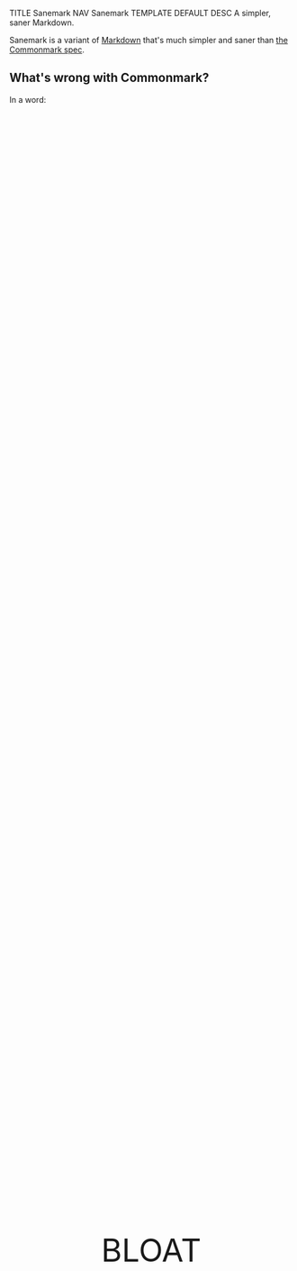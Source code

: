 TITLE Sanemark
NAV Sanemark
TEMPLATE DEFAULT
DESC A simpler, saner Markdown.

Sanemark is a variant of [Markdown](https://daringfireball.net/projects/markdown) that's much simpler and saner than [the Commonmark spec](https://spec.commonmark.org).

## What's wrong with Commonmark?

In a word:

<div style="text-align:center; font-size:4em; margin-top:50vh;margin-bottom:50vh">BLOAT</div> 

The spec would fill an entire book. Who has time to read such a gargantuan list of obscure technicalities? Even if you did, would you remember any of it? Would you implement all of it without bugs? How many thousands of lines would it take? Do you want to maintain that many thousands of lines?

And I'm not complaining about a problem I don't know how to solve. There are several pointless [contravariant features](/software/specs_are_contravariant) in Markdown and several more that are Commonmark-specific (hereafter I won't really distinguish between Commonmark and original Markdown):

1. The handling of HTML entities and URL escapes is overcomplicated as hell. It's a markdown processor, it don't need to know about any of this. Just escape HTML and call it a day.

2. The rules for HTML blocks are overcomplicated as hell. The spec defines 7 different kinds of them, including support for obscure bullshit that should never have been invented like `<?php` and `CDATA`, and *a fucking hardcoded list of all block-level HTML tags*. Nevermind future-proofing, I guess [custom elements](https://developer.mozilla.org/en-US/docs/Web/Web_Components/Using_custom_elements) can go fuck themselves?

	And for all that, they admit they still don't have the ability to paste arbitrary HTML into markdown with impunity. (Neither does Sanemark *technically*, but the caveat is way more obscure than Commonmark's.)

	To be fair, facilitating all the reasonable use cases of HTML blocks presents some profound difficulties - none of the obvious approaches work. But Sanemark's is simpler and doesn't have a hardcoded list of HTML tags, for code's sake.

3. Setext headings are worthless. Not only do they do nothing ATX headings can't, not only are they more verbose, not only do they present the ambiguity of how many markers you should use, but *they're less powerful than ATX headings* because they only support two levels.

4. Who the hell needs the double-space-at-end-of-line syntax when you have backslashes? Was this invented at the Department of Redundany Department?

5. A dedicated syntax for autolinks? Just autolink when the anchor text is empty. Duh.

6. The grammar for link destinations and titles is some crazy batshit. Whitespace is trimmed on both sides, there are three different title enclosers you can choose from, and destinations can be wrapped in `<>` which is stripped *or* not be wrapped in it but not be allowed to contain spaces, even if they're backslashed, and titles can contain newlines but not blank lines?

7. *17 rules* to define how emphasis and strong emphasis works. Holy shit, how did anyone think this was a good idea?

	Commonmark's emphasis rules are intended to produce "intuitive" behavior. They enumerated every combination of syntax they could think of and tried to guess what the hypothetical idiot who wrote it might've wanted, even when it led them to nonsensical HTML like `<em><em>foo</em></em>`. They introduce so many bizarro concepts like left- and right-flanking delimiter runs and which characters are punctuation or part of a word (which presents ambiguities with just ASCII, let alone unicode).

## What's Sanemark gonna do about it?

Be a better spec that actually makes sense and is worth using.

Not all details are hammered out yet. The spec will be finalized after some feedback and pondering. See [Open questions](#open-questions-todo).

[The only existing implementation](https://github.com/yujiri8/sanemark-crystal) is in [Crystal](https://crystal-lang.org), by me. A Rust implementation to be used as a library is something I have on my mind for the distant future.

Sanemark is well under half the lines of code as [Markd](https://github.com/icyleaf/markd), the Commonmark implementation I forked. This gap may increase as I simplify the spec further.

## Open questions / TODO

* Reconsider how indentation under a list item works. Matching the number of spaces is a bad solution because of non-monospace fonts, but I'm not quite sure of a better one. Maybe now that I don't have indented code blocks or lazy continuations, I should remove the requirement that block elements have to be unindented to be interpreted?

* Should non-Unix line endings be supported? It adds complexity, and it's not like saying no would stop it from working on Windows and Mac because I'm sure any serious editor has the option to use Unix line endings. Support for other line endings is a huge pain to test.

* Look into making inline context not strip leading and trailing spaces (and a line with spaces not count as blank?).

* I've already removed a lot of the pointless alternative symbols for list markers and thematic breaks, leaving only dashes and asterisks. Should I go further and leave only one for each? I would like to, but worry that people actually use both intuitively.

# The spec already

*As Sanemark started as a fork of Markd, the below spec is copied from that repo's `spec.txt` at the time. Some parts of it may still describe Commonmark and not Sanemark; this will be fixed in the future.*

In the examples, the `→` character is used to represent tabs and a `.` on a line by itself in an example separates input from output. I will get around to formatting this nicer when I've arrived at something close to a 1.0.

In the examples, the `→` character is used to represent tabs.

## Tabs

Tabs in lines are not expanded to spaces. However, in contexts where whitespace helps to define block structure, tabs are equivalent to 4 spaces.

In the following example, a continuation paragraph of a list item is indented with a tab; this has exactly the same effect as indentation with four spaces would:

```````````````````````````````` example
  - foo

→bar
.
<ul>
<li>
<p>foo</p>
<p>bar</p>
</li>
</ul>
````````````````````````````````

```````````````````````````````` example
 - foo
   - bar
→ - baz
.
<ul>
<li>foo
<ul>
<li>bar
<ul>
<li>baz</li>
</ul>
</li>
</ul>
</li>
</ul>
````````````````````````````````

# Blocks and inlines

We can think of a document as a sequence of **blocks** - structural elements like paragraphs, block quotations, lists, headings, rules, and code blocks. Some blocks (like block quotes and list items) contain other blocks; others (like headings and paragraphs) contain **inline** content - text, links, emphasized text, images, code, and so on.

## Precedence

Indicators of block structure always take precedence over indicators of inline structure. So, for example, the following is a list with two items, not a list with one item containing a code span:

```````````````````````````````` example
- `one
- two`
.
<ul>
<li>`one</li>
<li>two`</li>
</ul>
````````````````````````````````

This means that parsing can proceed in two steps:  first, the block structure of the document can be discerned; second, text lines inside paragraphs, headings, and other block constructs can be parsed for inline structure. Note that the first step requires processing lines in sequence, but the second can be parallelized, since the inline parsing of one block element does not affect the inline parsing of any other.

## Container blocks and leaf blocks

We can divide blocks into two types: **container block**s, which can contain other blocks, and **leaf block**s, which cannot.

# Leaf blocks

## Thematic breaks

A line consisting of three or more matching `-` or `*` characters and nothing else forms a **thematic break**.

```````````````````````````````` example
***
---
.
<hr>
<hr>
````````````````````````````````

Not enough characters:

```````````````````````````````` example
--
**
.
<p>--
**</p>
````````````````````````````````

Thematic breaks cannot be indented:

```````````````````````````````` example
 ***
.
<p>***</p>
````````````````````````````````

More than three characters may be used:

```````````````````````````````` example
-------------------------------------
.
<hr>
````````````````````````````````

It is required that all of the non-whitespace characters be the same.
So, this is not a thematic break:

```````````````````````````````` example
*-*
.
<p><em>-</em></p>
````````````````````````````````

Thematic breaks do not need blank lines before or after:

```````````````````````````````` example
- foo
***
- bar
.
<ul>
<li>foo</li>
</ul>
<hr>
<ul>
<li>bar</li>
</ul>
````````````````````````````````

Thematic breaks can interrupt a paragraph:

```````````````````````````````` example
Foo
***
bar
.
<p>Foo</p>
<hr>
<p>bar</p>
````````````````````````````````

When both a thematic break and a list item are possible
interpretations of a line, the thematic break takes precedence:

```````````````````````````````` example
* Foo
***
* Bar
.
<ul>
<li>Foo</li>
</ul>
<hr>
<ul>
<li>Bar</li>
</ul>
````````````````````````````````

If you want a thematic break in a list item, use the other bullet:

```````````````````````````````` example
- Foo
- ***
.
<ul>
<li>Foo</li>
<li>
<hr>
</li>
</ul>
````````````````````````````````

## Headings

A **heading** consists of a string of characters, parsed as inline content, after an opening sequence of 1--6 unescaped `#` characters followed by a space. The heading level is equal to the number of `#` characters in the opening sequence.

Simple headings:

```````````````````````````````` example
# foo
## foo
### foo
#### foo
##### foo
###### foo
.
<h1>foo</h1>
<h2>foo</h2>
<h3>foo</h3>
<h4>foo</h4>
<h5>foo</h5>
<h6>foo</h6>
````````````````````````````````

More than six `#` characters is not a heading:

```````````````````````````````` example
####### foo
.
<p>####### foo</p>
````````````````````````````````

At least one space is required after the `#` characters. This helps prevent things like the following from being parsed as headings:

```````````````````````````````` example
#5 bolt

#hashtag
.
<p>#5 bolt</p>
<p>#hashtag</p>
````````````````````````````````

This is not a heading, because the first `#` is escaped:

```````````````````````````````` example
\## foo
.
<p>## foo</p>
````````````````````````````````

Contents are parsed as inlines:

```````````````````````````````` example
# foo *bar* \*baz\*
.
<h1>foo <em>bar</em> *baz*</h1>
````````````````````````````````

Leading and trailing blanks are ignored in parsing inline content (except where part of the grammar):

```````````````````````````````` example
#  foo 
.
<h1> foo </h1>
````````````````````````````````

Heading markers must be at the beginning of the line:

```````````````````````````````` example
 # foo
.
<p># foo</p>
````````````````````````````````

Headings need not be separated from surrounding content by blank lines, and they can interrupt paragraphs:

```````````````````````````````` example
****
## foo
****
.
<hr>
<h2>foo</h2>
<hr>
````````````````````````````````

```````````````````````````````` example
Foo bar
# baz
Bar foo
.
<p>Foo bar</p>
<h1>baz</h1>
<p>Bar foo</p>
````````````````````````````````

Since the space after the `#` characters is part of the heading marker, an empty heading is possible but requires an invisible trailing space:

```````````````````````````````` example
# 
#
.
<h1></h1>
<p>#</p>
````````````````````````````````

## Code blocks

A **code fence** is a sequence of at least three consecutive backtick characters (`` ` ``). A **code block** is a block between two code fences of the same length, and its contents are not parsed as Sanemark.

Here is a simple example:

```````````````````````````````` example
```
*code*
```
.
<pre><code>*code*
</code></pre>
````````````````````````````````

The closing code fence must be exactly as long as the opening fence:

```````````````````````````````` example
````
aaa
```
.
<pre><code>aaa
```
</code></pre>
````````````````````````````````

```````````````````````````````` example
```
aaa
````
.
<pre><code>aaa
````
</code></pre>
````````````````````````````````

Unclosed code blocks are closed by the end of the document (or the enclosing block quote or list item):

```````````````````````````````` example
```
.
<pre><code></code></pre>
````````````````````````````````

```````````````````````````````` example
`````

```
aaa
.
<pre><code>
```
aaa
</code></pre>
````````````````````````````````

```````````````````````````````` example
> ```
> aaa

bbb
.
<blockquote>
<pre><code>aaa
</code></pre>
</blockquote>
<p>bbb</p>
````````````````````````````````

A code block can have all empty lines as its content:

```````````````````````````````` example
```

  
```
.
<pre><code>
  
</code></pre>
````````````````````````````````

A code block can be empty:

```````````````````````````````` example
```
```
.
<pre><code></code></pre>
````````````````````````````````

The fences must be at the start of the line (or at the start of any structure they're nested in):

```````````````````````````````` example
 ```
 aaa
 ```
.
<p>``<code> aaa </code>``</p>
````````````````````````````````

```````````````````````````````` example
> ```
> aaa
> ```
.
<blockquote>
<pre><code>aaa
</code></pre>
</blockquote>
````````````````````````````````

Code fences (opening and closing) cannot contain internal spaces:

```````````````````````````````` example
``` ```
aaa
.
<p>``<code> </code>``
aaa</p>
````````````````````````````````

Fenced code blocks can interrupt paragraphs, and can be followed directly by paragraphs, without a blank line between:

```````````````````````````````` example
foo
```
bar
```
baz
.
<p>foo</p>
<pre><code>bar
</code></pre>
<p>baz</p>
````````````````````````````````

An **info string** can appear after the opening fence. It is normally used to indicate the language of the code block (such as for syntax highlighting) and, prefixed with `language-`, used as a CSS class for the `code` element.

```````````````````````````````` example
```ruby
def foo(x)
  return 3
end
```
.
<pre><code class="language-ruby">def foo(x)
  return 3
end
</code></pre>
````````````````````````````````

Info strings for backtick code blocks cannot contain backticks:

```````````````````````````````` example
``` aa ```
foo
.
<p>``<code> aa </code>``
foo</p>
````````````````````````````````

Closing code fences cannot have info strings:

```````````````````````````````` example
```
``` aaa
```
.
<pre><code>``` aaa
</code></pre>
````````````````````````````````

## HTML blocks

Sanemark processors are expected to escape all HTML by default, but have an option to allow it for trusted input. When HTML is being allowed, certain HTML blocks will not be processed as Markdown text: `<script>`, `<style>`, `<pre>`, HTML comments, and declarations like `<!DOCTYPE html>`.

The end tag can occur on the same line as the start tag:

```````````````````````````````` example
<style>p{color:red;}</style>
*foo*
.
<style>p{color:red;}</style>
<p><em>foo</em></p>
````````````````````````````````

```````````````````````````````` example
<!-- foo -->*bar*
*baz*
.
<!-- foo -->*bar*
<p><em>baz</em></p>
````````````````````````````````

Note that anything on the last line after the end tag will be included in the HTML block:

```````````````````````````````` example
<script>
foo
</script>1. *bar*
.
<script>
foo
</script>1. *bar*
````````````````````````````````

A comment:

```````````````````````````````` example
<!-- Foo

bar
   baz -->
okay
.
<!-- Foo

bar
   baz -->
<p>okay</p>
````````````````````````````````

A declaration:

```````````````````````````````` example
<!DOCTYPE html>
.
<!DOCTYPE html>
````````````````````````````````

HTML tags other than these, if not on a line by themselves, will be treated as inline, meaning their contents are processed as Sanemark and they will create a paragraph:

```````````````````````````````` example
<div>*foo*</div>
.
<p><div><em>foo</em></div></p>
````````````````````````````````

If the opening tag is on a line by itself, the tag itself will be passed through without creating a paragraph, but the element's contents will be processed as Sanemark:

```````````````````````````````` example
<div>
*foo*
</div>
.
<div>
<p><em>foo</em></p>
</div>
````````````````````````````````

Blank lines don't affect the above rule:

```````````````````````````````` example
<div>

*foo*

</div>
.
<div>
<p><em>foo</em></p>
</div>
````````````````````````````````

To prevent all Markdown processing for an HTML element other than the special ones listed above, there is one more special tag: `nomd`:

```````````````````````````````` example
<nomd>

<div>*foo*</div>

</nomd>
.
<div>*foo*</div>
````````````````````````````````

## Paragraphs

A sequence of non-blank lines that cannot be interpreted as other kinds of blocks forms a **paragraph**. The contents of the paragraph are the result of parsing the paragraph's raw content as inlines. The paragraph's raw content is formed by concatenating the lines and removing initial and final whitespace.

A simple example with two paragraphs:

```````````````````````````````` example
aaa

bbb
.
<p>aaa</p>
<p>bbb</p>
````````````````````````````````

Paragraphs can contain multiple lines, but no blank lines:

```````````````````````````````` example
aaa
bbb

ccc
ddd
.
<p>aaa
bbb</p>
<p>ccc
ddd</p>
````````````````````````````````

Multiple blank lines between paragraph have no effect:

```````````````````````````````` example
aaa


bbb
.
<p>aaa</p>
<p>bbb</p>
````````````````````````````````

Leading spaces are skipped:

```````````````````````````````` example
  aaa
 bbb
.
<p>aaa
bbb</p>
````````````````````````````````

## Blank lines

Blank lines between block-level elements are ignored, except for the role they play in determining whether a list is tight or loose.

Blank lines at the beginning and end of the document are also ignored.

```````````````````````````````` example
  

aaa
  

# aaa

  
.
<p>aaa</p>
<h1>aaa</h1>
````````````````````````````````

# Container blocks

A container block is a block that has other blocks as its contents. There are two basic kinds of container blocks: block quotes and list items. Lists are meta-containers for list items.

We define the syntax for container blocks recursively. The general form of the definition is:

> If X is a sequence of blocks, then the result of transforming X in such-and-such a way is a container of type Y with these blocks as its content.

So, we explain what counts as a block quote or list item by explaining how these can be *generated* from their contents. This should suffice to define the syntax, although it does not give a recipe for *parsing* these constructions.

## Block quotes

A **block quote marker** consists of the character `>` at the start of its line, optionally followed by a space (the first space after it will be treated as part of the block quote marker).

The following rules define block quotes:

1. **Basic case.** If a string of lines *Ls* constitute a sequence of blocks *Bs*, then the result of prepending a block quote marker to the beginning of each line in *Ls* is a block quote containing *Bs*.

2. **Consecutiveness.** A document cannot contain two block quotes in a row unless there is a blank line between them.

Here is a simple example:

```````````````````````````````` example
> # Foo
> bar
> baz
.
<blockquote>
<h1>Foo</h1>
<p>bar
baz</p>
</blockquote>
````````````````````````````````

The spaces after the `>` characters can be omitted:

```````````````````````````````` example
># Foo
>bar
> baz
.
<blockquote>
<h1>Foo</h1>
<p>bar
baz</p>
</blockquote>
````````````````````````````````

The `>` characters cannot be indented:

```````````````````````````````` example
 > Foo
.
<p>&gt; Foo</p>
````````````````````````````````

The `>` character must appear before *every* line, or the block quote ends:

```````````````````````````````` example
> # Foo
> bar
baz
.
<blockquote>
<h1>Foo</h1>
<p>bar</p>
</blockquote>
<p>baz</p>
````````````````````````````````

```````````````````````````````` example
> ```
foo
```
.
<blockquote>
<pre><code></code></pre>
</blockquote>
<p>foo</p>
<pre><code></code></pre>
````````````````````````````````

A block quote can be empty:

```````````````````````````````` example
>
.
<blockquote>
</blockquote>
````````````````````````````````

```````````````````````````````` example
>
>  
> 
.
<blockquote>
</blockquote>
````````````````````````````````

A block quote can have initial or final blank lines:

```````````````````````````````` example
>
> foo
>  
.
<blockquote>
<p>foo</p>
</blockquote>
````````````````````````````````

A blank line always separates block quotes:

```````````````````````````````` example
> foo

> bar
.
<blockquote>
<p>foo</p>
</blockquote>
<blockquote>
<p>bar</p>
</blockquote>
````````````````````````````````

Consecutiveness means that if we put these block quotes together, we get a single block quote:

```````````````````````````````` example
> foo
> bar
.
<blockquote>
<p>foo
bar</p>
</blockquote>
````````````````````````````````

To get a block quote with two paragraphs, use:

```````````````````````````````` example
> foo
>
> bar
.
<blockquote>
<p>foo</p>
<p>bar</p>
</blockquote>
````````````````````````````````

Block quotes can interrupt paragraphs:

```````````````````````````````` example
foo
> bar
.
<p>foo</p>
<blockquote>
<p>bar</p>
</blockquote>
````````````````````````````````

In general, blank lines are not needed before or after block quotes:

```````````````````````````````` example
> aaa
***
> bbb
.
<blockquote>
<p>aaa</p>
</blockquote>
<hr>
<blockquote>
<p>bbb</p>
</blockquote>
````````````````````````````````

```````````````````````````````` example
> bar

baz
.
<blockquote>
<p>bar</p>
</blockquote>
<p>baz</p>
````````````````````````````````

```````````````````````````````` example
> bar
>
baz
.
<blockquote>
<p>bar</p>
</blockquote>
<p>baz</p>
````````````````````````````````

Nested examples:

```````````````````````````````` example
> > > foo
bar
.
<blockquote>
<blockquote>
<blockquote>
<p>foo</p>
</blockquote>
</blockquote>
</blockquote>
<p>bar</p>
````````````````````````````````

```````````````````````````````` example
>>> foo
> bar
>>baz
.
<blockquote>
<blockquote>
<blockquote>
<p>foo</p>
</blockquote>
</blockquote>
<p>bar</p>
<blockquote>
<p>baz</p>
</blockquote>
</blockquote>
````````````````````````````````
## List items

A **list marker** is a bullet list marker or an ordered list marker.

A **bullet list marker** is a `-`, `+`, or `*` character.

An **ordered list marker** is a sequence of 1--9 arabic digits (`0-9`), followed by either a `.` character or a `)` character. (The reason for the length limit is that with 10 digits we start seeing integer overflows in some browsers.)

The following rules define list items:

1.  **Basic case.**  If a sequence of lines *Ls* constitute a sequence of
    blocks *Bs* starting with a non-whitespace character and not separated
    from each other by more than one blank line, and *M* is a list
    marker of width *W* followed by 1 ≤ *N* ≤ 4 spaces, then the result
    of prepending *M* and the following spaces to the first line of
    *Ls*, and indenting subsequent lines of *Ls* by *W + N* spaces, is a
    list item with *Bs* as its contents. The type of the list item
    (bullet or ordered) is determined by the type of its list marker.
    If the list item is ordered, then it is also assigned a start
    number, based on the ordered list marker.

    Exceptions: When the first list item in a list interrupts
    a paragraph - that is, when it starts on a line that would
    otherwise count as paragraph continuation text - then (a)
    the lines *Ls* must not begin with a blank line, and (b) if
    the list item is ordered, the start number must be 1.

For example, let *Ls* be the lines

```````````````````````````````` example
A paragraph
with two lines.

> A block quote.
.
<p>A paragraph
with two lines.</p>
<blockquote>
<p>A block quote.</p>
</blockquote>
````````````````````````````````

And let *M* be the marker `1.`, and *N* = 2. Then rule #1 says
that the following is an ordered list item with start number 1,
and the same contents as *Ls*:

```````````````````````````````` example
1.  A paragraph
    with two lines.

    > A block quote.
.
<ol>
<li>
<p>A paragraph
with two lines.</p>
<blockquote>
<p>A block quote.</p>
</blockquote>
</li>
</ol>
````````````````````````````````

The most important thing to notice is that the position of
the text after the list marker determines how much indentation
is needed in subsequent blocks in the list item. If the list
marker takes up two spaces, and there are three spaces between
the list marker and the next non-whitespace character, then blocks
must be indented five spaces in order to fall under the list
item.

Here are some examples showing how far content must be indented to be
put under the list item:

```````````````````````````````` example
- one

 two
.
<ul>
<li>one</li>
</ul>
<p>two</p>
````````````````````````````````

```````````````````````````````` example
- one

  two
.
<ul>
<li>
<p>one</p>
<p>two</p>
</li>
</ul>
````````````````````````````````

```````````````````````````````` example
 -    one

      two
.
<ul>
<li>
<p>one</p>
<p>two</p>
</li>
</ul>
````````````````````````````````

It is tempting to think of this in terms of columns:  the continuation
blocks must be indented at least to the column of the first
non-whitespace character after the list marker. However, that is not quite right.
The spaces after the list marker determine how much relative indentation
is needed. Which column this indentation reaches will depend on
how the list item is embedded in other constructions, as shown by
this example:

```````````````````````````````` example
> > 1.  one
>>
>>     two
.
<blockquote>
<blockquote>
<ol>
<li>
<p>one</p>
<p>two</p>
</li>
</ol>
</blockquote>
</blockquote>
````````````````````````````````

Here `two` occurs in the same column as the list marker `1.`,
but is actually contained in the list item, because there is
sufficient indentation after the last containing blockquote marker.

The converse is also possible. In the following example, the word `two`
occurs far to the right of the initial text of the list item, `one`, but
it is not considered part of the list item, because it is not indented
far enough past the blockquote marker:

```````````````````````````````` example
>>- one
>>
> > two
.
<blockquote>
<blockquote>
<ul>
<li>one</li>
</ul>
<p>two</p>
</blockquote>
</blockquote>
````````````````````````````````


Note that at least one space is needed between the list marker and
any following content, so these are not list items:

```````````````````````````````` example
-one

2.two
.
<p>-one</p>
<p>2.two</p>
````````````````````````````````

A list item may contain blocks that are separated by more than one blank line.

```````````````````````````````` example
- foo


  bar
.
<ul>
<li>
<p>foo</p>
<p>bar</p>
</li>
</ul>
````````````````````````````````


A list item may contain any kind of block:

```````````````````````````````` example
1.  foo

    ```
    bar
    ```

    baz

    > bam
.
<ol>
<li>
<p>foo</p>
<pre><code>bar
</code></pre>
<p>baz</p>
<blockquote>
<p>bam</p>
</blockquote>
</li>
</ol>
````````````````````````````````

Note that ordered list start numbers must be nine digits or less:

```````````````````````````````` example
123456789. ok
.
<ol start="123456789">
<li>ok</li>
</ol>
````````````````````````````````


```````````````````````````````` example
1234567890. not ok
.
<p>1234567890. not ok</p>
````````````````````````````````


A start number may begin with 0s:

```````````````````````````````` example
0. ok
.
<ol start="0">
<li>ok</li>
</ol>
````````````````````````````````


```````````````````````````````` example
003. ok
.
<ol start="3">
<li>ok</li>
</ol>
````````````````````````````````


A start number may not be negative:

```````````````````````````````` example
-1. not ok
.
<p>-1. not ok</p>
````````````````````````````````

Note that rule #1 only applies to cases in which the lines to be included in a list item begin with a non-whitespace character. In a case like the following, where the first block begins with a three-space indent, the rules do not allow us to form a list item by indenting the whole thing and prepending a list marker:

```````````````````````````````` example
   foo

bar
.
<p>foo</p>
<p>bar</p>
````````````````````````````````


```````````````````````````````` example
-    foo

  bar
.
<ul>
<li>foo</li>
</ul>
<p>bar</p>
````````````````````````````````


This is not a significant restriction, because when a block begins
with 1-3 spaces indent, the indentation can always be removed without
a change in interpretation, allowing rule #1 to be applied. So, in
the above case:

```````````````````````````````` example
-  foo

   bar
.
<ul>
<li>
<p>foo</p>
<p>bar</p>
</li>
</ul>
````````````````````````````````


2.  **Item starting with a blank line.**  If a sequence of lines *Ls*
    starting with a single blank line constitute a (possibly empty)
    sequence of blocks *Bs*, not separated from each other by more than
    one blank line, and *M* is a list marker of width *W*,
    then the result of prepending *M* to the first line of *Ls*, and
    indenting subsequent lines of *Ls* by *W + 1* spaces, is a list
    item with *Bs* as its contents.
    If a line is empty, then it need not be indented. The type of the
    list item (bullet or ordered) is determined by the type of its list
    marker. If the list item is ordered, then it is also assigned a
    start number, based on the ordered list marker.

Here are some list items that start with a blank line but are not empty:

```````````````````````````````` example
-
  foo
-
  ```
  bar
  ```
.
<ul>
<li>foo</li>
<li>
<pre><code>bar
</code></pre>
</li>
</ul>
````````````````````````````````

When the list item starts with a blank line, the number of spaces following the list marker doesn't change the required indentation:

```````````````````````````````` example
-   
  foo
.
<ul>
<li>foo</li>
</ul>
````````````````````````````````

A list item can begin with at most one blank line. In the following example, `foo` is not part of the list item:

```````````````````````````````` example
-

  foo
.
<ul>
<li></li>
</ul>
<p>foo</p>
````````````````````````````````

Here is an empty bullet list item:

```````````````````````````````` example
- foo
-
- bar
.
<ul>
<li>foo</li>
<li></li>
<li>bar</li>
</ul>
````````````````````````````````


It does not matter whether there are spaces following the list marker:

```````````````````````````````` example
- foo
-   
- bar
.
<ul>
<li>foo</li>
<li></li>
<li>bar</li>
</ul>
````````````````````````````````

Here is an empty ordered list item:

```````````````````````````````` example
1. foo
2.
3. bar
.
<ol>
<li>foo</li>
<li></li>
<li>bar</li>
</ol>
````````````````````````````````

A list may start or end with an empty list item:

```````````````````````````````` example
*
.
<ul>
<li></li>
</ul>
````````````````````````````````

However, an empty list item cannot interrupt a paragraph:

```````````````````````````````` example
foo
*

foo
1.
.
<p>foo
*</p>
<p>foo
1.</p>
````````````````````````````````

3.  **Indentation.**  If a sequence of lines *Ls* constitutes a list item
    according to rule #1, #2, or #3, then the result of indenting each line
    of *Ls* by 1-3 spaces (the same for each line) also constitutes a
    list item with the same contents and attributes. If a line is
    empty, then it need not be indented.

Indented one space:

```````````````````````````````` example
 1.  A paragraph
     with two lines.

     > A block quote.
.
<ol>
<li>
<p>A paragraph
with two lines.</p>
<blockquote>
<p>A block quote.</p>
</blockquote>
</li>
</ol>
````````````````````````````````

Indented two spaces:

```````````````````````````````` example
  1.  A paragraph
      with two lines.

      > A block quote.
.
<ol>
<li>
<p>A paragraph
with two lines.</p>
<blockquote>
<p>A block quote.</p>
</blockquote>
</li>
</ol>
````````````````````````````````

Indented three spaces:

```````````````````````````````` example
   1.  A paragraph
       with two lines.

       > A block quote.
.
<ol>
<li>
<p>A paragraph
with two lines.</p>
<blockquote>
<p>A block quote.</p>
</blockquote>
</li>
</ol>
````````````````````````````````

Complex examples with nested structures (note that the blockquote continuation must match the column of the starting one):

```````````````````````````````` example
> 1. > Blockquote
>    > continued here.
.
<blockquote>
<ol>
<li>
<blockquote>
<p>Blockquote
continued here.</p>
</blockquote>
</li>
</ol>
</blockquote>
````````````````````````````````

```````````````````````````````` example
* Start item

    1. Sublist

       > ```
       > code
       > ```

.
<ul>
<li>
<p>Start item</p>
<ol>
<li>
<p>Sublist</p>
<blockquote>
<pre><code>code
</code></pre>
</blockquote>
</li>
</ol>
</li>
</ul>
````````````````````````````````

The rules for sublists follow from the general rules above. A sublist
must be indented the same number of spaces a paragraph would need to be
in order to be included in the list item.

So, in this case we need two spaces indent:

```````````````````````````````` example
- foo
  - bar
    - baz
      - boo
.
<ul>
<li>foo
<ul>
<li>bar
<ul>
<li>baz
<ul>
<li>boo</li>
</ul>
</li>
</ul>
</li>
</ul>
</li>
</ul>
````````````````````````````````


One is not enough:

```````````````````````````````` example
- foo
 - bar
  - baz
   - boo
.
<ul>
<li>foo</li>
<li>bar</li>
<li>baz</li>
<li>boo</li>
</ul>
````````````````````````````````


Here we need four, because the list marker is wider:

```````````````````````````````` example
10) foo
    - bar
.
<ol start="10">
<li>foo
<ul>
<li>bar</li>
</ul>
</li>
</ol>
````````````````````````````````


Three is not enough:

```````````````````````````````` example
10) foo
   - bar
.
<ol start="10">
<li>foo</li>
</ol>
<ul>
<li>bar</li>
</ul>
````````````````````````````````


A list may be the first block in a list item:

```````````````````````````````` example
- - foo
.
<ul>
<li>
<ul>
<li>foo</li>
</ul>
</li>
</ul>
````````````````````````````````


```````````````````````````````` example
1. - 2. foo
.
<ol>
<li>
<ul>
<li>
<ol start="2">
<li>foo</li>
</ol>
</li>
</ul>
</li>
</ol>
````````````````````````````````


A list item can contain a heading:

```````````````````````````````` example
- # Foo

    Bar
.
<ul>
<li>
<h1>Foo</h1>
<p>Bar</p>
</li>
</ul>
````````````````````````````````


### Motivation

John Gruber's Markdown spec says the following about list items:

1. "List markers typically start at the left margin, but may be indented
   by up to three spaces. List markers must be followed by one or more
   spaces or a tab."

2. "To make lists look nice, you can wrap items with hanging indents....
   But if you don't want to, you don't have to."

3. "List items may consist of multiple paragraphs. Each subsequent
   paragraph in a list item must be indented by either 4 spaces or one
   tab."

4. "It looks nice if you indent every line of the subsequent paragraphs,
   but here again, Markdown will allow you to be lazy."

5. "To put a blockquote within a list item, the blockquote's `>`
   delimiters need to be indented."

6. "To put a code block within a list item, the code block needs to be
   indented twice — 8 spaces or two tabs."

These rules specify that a paragraph under a list item must be indented
four spaces (presumably, from the left margin, rather than the start of
the list marker, but this is not said), and that code under a list item
must be indented eight spaces instead of the usual four. They also say
that a block quote must be indented, but not by how much; however, the
example given has four spaces indentation. Although nothing is said
about other kinds of block-level content, it is certainly reasonable to
infer that *all* block elements under a list item, including other
lists, must be indented four spaces. This principle has been called the
*four-space rule*.

The four-space rule is clear and principled, and if the reference
implementation `Markdown.pl` had followed it, it probably would have
become the standard. However, `Markdown.pl` allowed paragraphs and
sublists to start with only two spaces indentation, at least on the
outer level. Worse, its behavior was inconsistent: a sublist of an
outer-level list needed two spaces indentation, but a sublist of this
sublist needed three spaces. It is not surprising, then, that different
implementations of Markdown have developed very different rules for
determining what comes under a list item. (Pandoc and python-Markdown,
for example, stuck with Gruber's syntax description and the four-space
rule, while discount, redcarpet, marked, PHP Markdown, and others
followed `Markdown.pl`'s behavior more closely.)

Unfortunately, given the divergences between implementations, there
is no way to give a spec for list items that will be guaranteed not
to break any existing documents. However, the spec given here should
correctly handle lists formatted with either the four-space rule or
the more forgiving `Markdown.pl` behavior, provided they are laid out
in a way that is natural for a human to read.

The strategy here is to let the width and indentation of the list marker
determine the indentation necessary for blocks to fall under the list
item, rather than having a fixed and arbitrary number. The writer can
think of the body of the list item as a unit which gets indented to the
right enough to fit the list marker (and any indentation on the list
marker). (The laziness rule, #5, then allows continuation lines to be
unindented if needed.)

This rule is superior, we claim, to any rule requiring a fixed level of
indentation from the margin. The four-space rule is clear but
unnatural. It is quite unintuitive that

``` markdown
- foo

  bar

  - baz
```

should be parsed as two lists with an intervening paragraph,

``` html
<ul>
<li>foo</li>
</ul>
<p>bar</p>
<ul>
<li>baz</li>
</ul>
```

as the four-space rule demands, rather than a single list,

``` html
<ul>
<li>
<p>foo</p>
<p>bar</p>
<ul>
<li>baz</li>
</ul>
</li>
</ul>
```

The choice of four spaces is arbitrary. It can be learned, but it is
not likely to be guessed, and it trips up beginners regularly.

Would it help to adopt a two-space rule?  The problem is that such
a rule, together with the rule allowing 1--3 spaces indentation of the
initial list marker, allows text that is indented *less than* the
original list marker to be included in the list item. For example,
`Markdown.pl` parses

``` markdown
   - one

  two
```

as a single list item, with `two` a continuation paragraph:

``` html
<ul>
<li>
<p>one</p>
<p>two</p>
</li>
</ul>
```

and similarly

``` markdown
>   - one
>
>  two
```

as

``` html
<blockquote>
<ul>
<li>
<p>one</p>
<p>two</p>
</li>
</ul>
</blockquote>
```

This is extremely unintuitive.

Rather than requiring a fixed indent from the margin, we could require
a fixed indent (say, two spaces, or even one space) from the list marker (which
may itself be indented). This proposal would remove the last anomaly
discussed. Unlike the spec presented above, it would count the following
as a list item with a subparagraph, even though the paragraph `bar`
is not indented as far as the first paragraph `foo`:

``` markdown
 10. foo

   bar  
```

Arguably this text does read like a list item with `bar` as a subparagraph,
which may count in favor of the proposal. However, on this proposal indented
code would have to be indented six spaces after the list marker. And this
would break a lot of existing Markdown, which has the pattern:

``` markdown
1.  foo

        indented code
```

where the code is indented eight spaces. The spec above, by contrast, will
parse this text as expected, since the code block's indentation is measured
from the beginning of `foo`.

The one case that needs special treatment is a list item that *starts*
with indented code. How much indentation is required in that case, since
we don't have a "first paragraph" to measure from?  Rule #2 simply stipulates
that in such cases, we require one space indentation from the list marker
(and then the normal four spaces for the indented code). This will match the
four-space rule in cases where the list marker plus its initial indentation
takes four spaces (a common case), but diverge in other cases.

## Lists

A **list** is a sequence of one or more
list items of the same type. The list items
may be separated by any number of blank lines.

Two list items are **of the same type**
if they begin with a list marker of the same type.
Two list markers are of the
same type if (a) they are bullet list markers using the same character
(`-`, `+`, or `*`) or (b) they are ordered list numbers with the same
delimiter (either `.` or `)`).

A list is an **ordered list**
if its constituent list items begin with
ordered list markers, and a
**bullet list** if its constituent list
items begin with bullet list markers.

The **start number**
of an ordered list is determined by the list number of
its initial list item. The numbers of subsequent list items are
disregarded.

A list is **loose** if any of its constituent
list items are separated by blank lines, or if any of its constituent
list items directly contain two block-level elements with a blank line
between them. Otherwise a list is **tight**.
(The difference in HTML output is that paragraphs in a loose list are
wrapped in `<p>` tags, while paragraphs in a tight list are not.)

Changing the bullet or ordered list delimiter starts a new list:

```````````````````````````````` example
- foo
- bar
+ baz
.
<ul>
<li>foo</li>
<li>bar</li>
</ul>
<ul>
<li>baz</li>
</ul>
````````````````````````````````


```````````````````````````````` example
1. foo
2. bar
3) baz
.
<ol>
<li>foo</li>
<li>bar</li>
</ol>
<ol start="3">
<li>baz</li>
</ol>
````````````````````````````````


In Sanemark, a list can interrupt a paragraph. That is,
no blank line is needed to separate a paragraph from a following
list:

```````````````````````````````` example
Foo
- bar
- baz
.
<p>Foo</p>
<ul>
<li>bar</li>
<li>baz</li>
</ul>
````````````````````````````````

`Markdown.pl` does not allow this, through fear of triggering a list
via a numeral in a hard-wrapped line:

``` markdown
The number of windows in my house is
14.  The number of doors is 6.
```

Oddly, though, `Markdown.pl` *does* allow a blockquote to
interrupt a paragraph, even though the same considerations might
apply.

In Sanemark, we do allow lists to interrupt paragraphs, for
two reasons. First, it is natural and not uncommon for people
to start lists without blank lines:

``` markdown
I need to buy
- new shoes
- a coat
- a plane ticket
```

Second, we are attracted to a

> **principle of uniformity**:
> if a chunk of text has a certain
> meaning, it will continue to have the same meaning when put into a
> container block (such as a list item or blockquote).

(Indeed, the spec for list items and block quotes presupposes
this principle.) This principle implies that if

``` markdown
  * I need to buy
    - new shoes
    - a coat
    - a plane ticket
```

is a list item containing a paragraph followed by a nested sublist,
as all Markdown implementations agree it is (though the paragraph
may be rendered without `<p>` tags, since the list is "tight"),
then

``` markdown
I need to buy
- new shoes
- a coat
- a plane ticket
```

by itself should be a paragraph followed by a nested sublist.

Since it is well established Markdown practice to allow lists to
interrupt paragraphs inside list items, the [principle of
uniformity] requires us to allow this outside list items as
well. ([reStructuredText](http://docutils.sourceforge.net/rst.html)
takes a different approach, requiring blank lines before lists
even inside other list items.)

In order to solve of unwanted lists in paragraphs with
hard-wrapped numerals, we allow only lists starting with `1` to
interrupt paragraphs. Thus,

```````````````````````````````` example
The number of windows in my house is
14.  The number of doors is 6.
.
<p>The number of windows in my house is
14.  The number of doors is 6.</p>
````````````````````````````````

We may still get an unintended result in cases like

```````````````````````````````` example
The number of windows in my house is
1.  The number of doors is 6.
.
<p>The number of windows in my house is</p>
<ol>
<li>The number of doors is 6.</li>
</ol>
````````````````````````````````

but this rule should prevent most spurious list captures.

There can be any number of blank lines between items:

```````````````````````````````` example
- foo

- bar


- baz
.
<ul>
<li>
<p>foo</p>
</li>
<li>
<p>bar</p>
</li>
<li>
<p>baz</p>
</li>
</ul>
````````````````````````````````

```````````````````````````````` example
- foo
  - bar
    - baz


      bim
.
<ul>
<li>foo
<ul>
<li>bar
<ul>
<li>
<p>baz</p>
<p>bim</p>
</li>
</ul>
</li>
</ul>
</li>
</ul>
````````````````````````````````

To separate consecutive lists of the same type, you can insert a blank HTML comment:

```````````````````````````````` example
- foo
- bar

<!-- -->

- baz
- bim
.
<ul>
<li>foo</li>
<li>bar</li>
</ul>
<!-- -->
<ul>
<li>baz</li>
<li>bim</li>
</ul>
````````````````````````````````

List items need not be indented to the same level. The following
list items will be treated as items at the same list level,
since none is indented enough to belong to the previous list
item:

```````````````````````````````` example
- a
 - b
  - c
   - d
    - e
   - f
  - g
 - h
- i
.
<ul>
<li>a</li>
<li>b</li>
<li>c</li>
<li>d</li>
<li>e</li>
<li>f</li>
<li>g</li>
<li>h</li>
<li>i</li>
</ul>
````````````````````````````````


```````````````````````````````` example
1. a

  2. b

    3. c
.
<ol>
<li>
<p>a</p>
</li>
<li>
<p>b</p>
</li>
<li>
<p>c</p>
</li>
</ol>
````````````````````````````````


This is a loose list, because there is a blank line between
two of the list items:

```````````````````````````````` example
- a
- b

- c
.
<ul>
<li>
<p>a</p>
</li>
<li>
<p>b</p>
</li>
<li>
<p>c</p>
</li>
</ul>
````````````````````````````````


So is this, with a empty second item:

```````````````````````````````` example
* a
*

* c
.
<ul>
<li>
<p>a</p>
</li>
<li></li>
<li>
<p>c</p>
</li>
</ul>
````````````````````````````````


These are loose lists, even though there is no space between the items,
because one of the items directly contains two block-level elements
with a blank line between them:

```````````````````````````````` example
- a
- b

  c
- d
.
<ul>
<li>
<p>a</p>
</li>
<li>
<p>b</p>
<p>c</p>
</li>
<li>
<p>d</p>
</li>
</ul>
````````````````````````````````


```````````````````````````````` example
- a
- b

  > c
- d
.
<ul>
<li>
<p>a</p>
</li>
<li>
<p>b</p>
<blockquote>
<p>c</p>
</blockquote>
</li>
<li>
<p>d</p>
</li>
</ul>
````````````````````````````````


This is a tight list, because the blank lines are in a code block:

```````````````````````````````` example
- a
- ```
  b


  ```
- c
.
<ul>
<li>a</li>
<li>
<pre><code>b


</code></pre>
</li>
<li>c</li>
</ul>
````````````````````````````````


This is a tight list, because the blank line is between two
paragraphs of a sublist. So the sublist is loose while
the outer list is tight:

```````````````````````````````` example
- a
  - b

    c
- d
.
<ul>
<li>a
<ul>
<li>
<p>b</p>
<p>c</p>
</li>
</ul>
</li>
<li>d</li>
</ul>
````````````````````````````````


This is a tight list, because the blank line is inside the
block quote:

```````````````````````````````` example
* a
  > b
  >
* c
.
<ul>
<li>a
<blockquote>
<p>b</p>
</blockquote>
</li>
<li>c</li>
</ul>
````````````````````````````````


This list is tight, because the consecutive block elements
are not separated by blank lines:

```````````````````````````````` example
- a
  > b
  ```
  c
  ```
- d
.
<ul>
<li>a
<blockquote>
<p>b</p>
</blockquote>
<pre><code>c
</code></pre>
</li>
<li>d</li>
</ul>
````````````````````````````````


A single-paragraph list is tight:

```````````````````````````````` example
- a
.
<ul>
<li>a</li>
</ul>
````````````````````````````````


```````````````````````````````` example
- a
  - b
.
<ul>
<li>a
<ul>
<li>b</li>
</ul>
</li>
</ul>
````````````````````````````````


This list is loose, because of the blank line between the
two block elements in the list item:

```````````````````````````````` example
1. ```
   foo
   ```

   bar
.
<ol>
<li>
<pre><code>foo
</code></pre>
<p>bar</p>
</li>
</ol>
````````````````````````````````


Here the outer list is loose, the inner list tight:

```````````````````````````````` example
* foo
  * bar

  baz
.
<ul>
<li>
<p>foo</p>
<ul>
<li>bar</li>
</ul>
<p>baz</p>
</li>
</ul>
````````````````````````````````


```````````````````````````````` example
- a
  - b
  - c

- d
  - e
  - f
.
<ul>
<li>
<p>a</p>
<ul>
<li>b</li>
<li>c</li>
</ul>
</li>
<li>
<p>d</p>
<ul>
<li>e</li>
<li>f</li>
</ul>
</li>
</ul>
````````````````````````````````

# Inlines

Inlines are parsed sequentially from the beginning of the character stream to the end (left to right, in left-to-right languages). Thus, for example, in

```````````````````````````````` example
`hi`lo`
.
<p><code>hi</code>lo`</p>
````````````````````````````````

`hi` is parsed as code, leaving the backtick at the end as a literal backtick.

## Backslash escapes

Any ASCII punctuation character may be backslash-escaped:

```````````````````````````````` example
\!\"\#\$\%\&\'\(\)\*\+\,\-\.\/\:\;\<\=\>\?\@\[\\\]\^\_\`\{\|\}\~
.
<p>!&quot;#$%&amp;'()*+,-./:;&lt;=&gt;?@[\]^_`{|}~</p>
````````````````````````````````

Backslashes before other characters are treated as literal backslashes:

```````````````````````````````` example
\→\A\a\ \3\φ\«
.
<p>\→\A\a\ \3\φ\«</p>
````````````````````````````````

Escaped characters are treated as regular characters and do not have their usual Markdown meanings:

```````````````````````````````` example
\*not emphasized*
\<br> not a tag
\[not a link](/foo)
\`not code`
1\. not a list
\* not a list
\# not a heading
.
<p>*not emphasized*
&lt;br&gt; not a tag
[not a link](/foo)
`not code`
1. not a list
* not a list
# not a heading</p>
````````````````````````````````

If a backslash is itself escaped, the following character is not:

```````````````````````````````` example
\\*emphasis*
.
<p>\<em>emphasis</em></p>
````````````````````````````````

Backslash escapes do not work in code blocks or HTML:

```````````````````````````````` example
```
\[\]
```
.
<pre><code>\[\]
</code></pre>
````````````````````````````````

```````````````````````````````` example
<a href="/bar\/)">
.
<a href="/bar\/)">
````````````````````````````````

But they work in all other contexts, including URLs:

```````````````````````````````` example
[foo](/bar\*)
.
<p><a href="/bar*">foo</a></p>
````````````````````````````````

## Code spans

A **code span** begins and ends with an unescaped backtick (`\``).

This is a simple code span:

```````````````````````````````` example
`foo`
.
<p><code>foo</code></p>
````````````````````````````````

Whitespace is not tampered with:

```````````````````````````````` example
` foo  bar `
.
<p><code> foo  bar </code></p>
````````````````````````````````

For the sake of those who use hard wrapping, Line endings are treated like spaces:

```````````````````````````````` example
`
foo
`
.
<p><code> foo </code></p>
````````````````````````````````

Inside code spans, backslashes have no special meaning except before `\\` and `\``:

```````````````````````````````` example
`\*foo\*`
`\\`
`\``
.
<p><code>\*foo\*</code>
<code>\</code>
<code>`</code></p>
````````````````````````````````

Code spans cannot be empty; this causes both backticks to be taken literally:

```````````````````````````````` example
`` foo`
.
<p>`` foo`</p>
````````````````````````````````

Code span backticks have higher precedence than any other inline constructs except HTML tags. Thus, for example, this is not parsed as emphasized text, since the second `*` is part of a code span:

```````````````````````````````` example
*foo`*`
.
<p>*foo<code>*</code></p>
````````````````````````````````

And this is not parsed as a link:

```````````````````````````````` example
[not a `link](/foo`)
.
<p>[not a <code>link](/foo</code>)</p>
````````````````````````````````

Code spans and HTML tags have the same precedence. Thus, this is code:

```````````````````````````````` example
`<a href="`">`
.
<p><code>&lt;a href=&quot;</code>&quot;&gt;`</p>
````````````````````````````````

But this is an HTML tag:

```````````````````````````````` example
<a href="`">`
.
<p><a href="`">`</p>
````````````````````````````````

When a backtick is not closed, we just have a literal backtick:

```````````````````````````````` example
`foo
.
<p>`foo</p>
````````````````````````````````

## Emphasis

Emphasis is all done with asterisks. In normal Markdown, asterisks and underscores do the same thing, except for the caveat with intra-word underscores. But in the interests of reducing pointless alternatives and the number of characters you have to worry about being specially interpreted, Sanemark doesn't interpret underscores as emphasis. The asterisk rules are sufficient to express any non-redundant combination of italics and bold.

Text enclosed in a single asterisk is emphasized, rendered with `<em>` in HTML (which shows up as italics with default styles), and text enclosed in two asterisks is "strongly emphasized", rendered with `<strong>` (which shows up as bold by default).

```````````````````````````````` example
*italics*
**bold**
***both***
***bold** in italics*
***italics* in bold**
**in bold *italics***
*in italics **bold***
.
<p><em>italics</em>
<strong>bold</strong>
<em><strong>both</strong></em>
<em><strong>bold</strong> in italics</em>
<strong><em>italics</em> in bold</strong>
<strong>in bold <em>italics</em></strong>
<em>in italics <strong>bold</strong></em></p>
````````````````````````````````

Asterisks surrounded by whitespace on both sides are interpreted literally.

```````````````````````````````` example
foo * bar
.
<p>foo * bar</p>
````````````````````````````````

This is not emphasis, because the opening `*` is followed by
whitespace, and hence not part of a left-flanking delimiter run:

```````````````````````````````` example
a * foo bar*
.
<p>a * foo bar*</p>
````````````````````````````````

Unicode nonbreaking spaces do not count as whitespace:

```````````````````````````````` example
* a *
.
<p><em> a </em></p>
````````````````````````````````

A newline also counts as whitespace:

```````````````````````````````` example
*foo bar
*
.
<p>*foo bar
*</p>
````````````````````````````````

Intraword emphasis is permitted:

```````````````````````````````` example
foo*bar*
foo*b*ar
*foo*bar
foo**bar**
foo**b**ar
**foo**bar
.
<p>foo<em>bar</em>
foo<em>b</em>ar
<em>foo</em>bar
foo<strong>bar</strong>
foo<strong>b</strong>ar
<strong>foo</strong>bar</p>
````````````````````````````````

This is not emphasis, because the closing `*` is preceded by whitespace:

```````````````````````````````` example
*foo bar *
.
<p>*foo bar *</p>
````````````````````````````````

```````````````````````````````` example
**Gomphocarpus (*Gomphocarpus physocarpus*, syn.
*Asclepias physocarpa*)**
.
<p><strong>Gomphocarpus (<em>Gomphocarpus physocarpus</em>, syn.
<em>Asclepias physocarpa</em>)</strong></p>
````````````````````````````````

```````````````````````````````` example
**foo "*bar*" foo**
.
<p><strong>foo &quot;<em>bar</em>&quot; foo</strong></p>
````````````````````````````````

Any nonempty sequence of inline elements can be the contents of an emphasized span.

```````````````````````````````` example
*foo [bar](/url)*
.
<p><em>foo <a href="/url">bar</a></em></p>
````````````````````````````````

```````````````````````````````` example
*foo
bar*
.
<p><em>foo
bar</em></p>
````````````````````````````````

```````````````````````````````` example
*foo**bar**baz*
.
<p><em>foo<strong>bar</strong>baz</em></p>
````````````````````````````````

```````````````````````````````` example
***foo** bar*
.
<p><em><strong>foo</strong> bar</em></p>
````````````````````````````````

```````````````````````````````` example
*foo **bar***
.
<p><em>foo <strong>bar</strong></em></p>
````````````````````````````````

```````````````````````````````` example
*foo**bar***
.
<p><em>foo<strong>bar</strong></em></p>
````````````````````````````````

```````````````````````````````` example
*foo [*bar*](/url)*
.
<p><em>foo <a href="/url"><em>bar</em></a></em></p>
````````````````````````````````

There can be no empty emphasis or strong emphasis:

```````````````````````````````` example
** is not an empty emphasis
.
<p>** is not an empty emphasis</p>
````````````````````````````````

```````````````````````````````` example
**** is not an empty strong emphasis
.
<p>**** is not an empty strong emphasis</p>
````````````````````````````````

Any nonempty sequence of inline elements can be the contents of an strongly emphasized span.

```````````````````````````````` example
**foo [bar](/url)**
.
<p><strong>foo <a href="/url">bar</a></strong></p>
````````````````````````````````

```````````````````````````````` example
**foo
bar**
.
<p><strong>foo
bar</strong></p>
````````````````````````````````

```````````````````````````````` example
**foo *bar* baz**
.
<p><strong>foo <em>bar</em> baz</strong></p>
````````````````````````````````

```````````````````````````````` example
**foo*bar*baz**
.
<p><strong>foo<em>bar</em>baz</strong></p>
````````````````````````````````

```````````````````````````````` example
***foo* bar**
.
<p><strong><em>foo</em> bar</strong></p>
````````````````````````````````

```````````````````````````````` example
**foo *bar***
.
<p><strong>foo <em>bar</em></strong></p>
````````````````````````````````

```````````````````````````````` example
**foo [*bar*](/url)**
.
<p><strong>foo <a href="/url"><em>bar</em></a></strong></p>
````````````````````````````````

```````````````````````````````` example
foo ***
.
<p>foo ***</p>
````````````````````````````````

```````````````````````````````` example
foo *\**
.
<p>foo <em>*</em></p>
````````````````````````````````

```````````````````````````````` example
foo *****
.
<p>foo *****</p>
````````````````````````````````

```````````````````````````````` example
foo **\***
.
<p>foo <strong>*</strong></p>
````````````````````````````````

Note that when delimiters do not match evenly, the excess literal `*` characters will appear outside of the emphasis, rather than inside it:

```````````````````````````````` example
**foo*
.
<p>*<em>foo</em></p>
````````````````````````````````

```````````````````````````````` example
*foo**
.
<p><em>foo</em>*</p>
````````````````````````````````

```````````````````````````````` example
***foo**
.
<p>*<strong>foo</strong></p>
````````````````````````````````

```````````````````````````````` example
****foo*
.
<p>***<em>foo</em></p>
````````````````````````````````

```````````````````````````````` example
**foo***
.
<p><strong>foo</strong>*</p>
````````````````````````````````

```````````````````````````````` example
*foo****
.
<p><em>foo</em>***</p>
````````````````````````````````

When triple asterisks match, emphasis goes outside of stong:

```````````````````````````````` example
***foo***
.
<p><em><strong>foo</strong></em></p>
````````````````````````````````

When there are two openers before a single closer, the closer closes the earlier one:

```````````````````````````````` example
**foo **bar baz**
.
<p><strong>foo **bar baz</strong></p>
````````````````````````````````

```````````````````````````````` example
*foo *bar baz*
.
<p><em>foo *bar baz</em></p>
````````````````````````````````

Emphasis inside anchor text, code spans, or inline HTML (when HTML is not being escaped) do not interfere with emphasis outside:

```````````````````````````````` example
*[bar*](/url)
.
<p>*<a href="/url">bar*</a></p>
````````````````````````````````

```````````````````````````````` example
*a `*`*
.
<p><em>a <code>*</code></em></p>
````````````````````````````````

```````````````````````````````` example
*<img src="foo" title="*"/>
.
<p>*<img src="foo" title="*"/></p>
````````````````````````````````

```````````````````````````````` example
**<a href="**">
.
<p>**<a href="**"></p>
````````````````````````````````

Alternating bold and italics:

```````````````````````````````` example
*q***w***e***r***t***y**
.
<p><em>q</em><strong>w</strong><em>e</em><strong>r</strong><em>t</em><strong>y</strong></p>
````````````````````````````````

Emphasis spans that overlap but neither contains the other should be rendered as valid HTML:

```````````````````````````````` example
*foo **bar* baz**
.
<p><em>foo <strong>bar</strong></em><strong> baz</strong></p>
````````````````````````````````

## Links

A link consists of anchor text encloesd in brackets followed immediately by a destination enclosed in parentheses.

- Anchor text may contain inline elements, but not other links (this is invalid in HTML). If multiple otherwise valid link definitions appear nested inside each other, the inner-most definition is used.

- Brackets are allowed in the anchor text only if (a) they are backslash-escaped or (b) they appear as a matched pair of brackets, with an open bracket `[`, a sequence of zero or more inlines, and a close bracket `]`.

- Backtick code spans and raw HTML tags bind more tightly than the brackets in anchor text. Thus, for example, `` [foo`]` `` could not be a link text, since the second `]` is part of a code span.

- The brackets in link text bind more tightly than markers for emphasis and strong emphasis. Thus, for example, `*[foo*](url)` is a link.

The **link destination** consists of a nonempty sequence of characters that does not include ASCII space or control characters, and includes parentheses only if (a) they are backslash-escaped or (b) they are part of a balanced pair of unescaped parentheses.

Here is a simple link:

```````````````````````````````` example
[link](/uri)
.
<p><a href="/uri">link</a></p>
````````````````````````````````

The destination may not be omitted:

```````````````````````````````` example
[link]()
.
<p>[link]()</p>
````````````````````````````````

Empty anchor text makes the anchor text the destination:

```````````````````````````````` example
[](/uri)
.
<p><a href="/uri">/uri</a></p>
````````````````````````````````

The destination may not contain newlines:

```````````````````````````````` example
[link](foo
bar)
.
<p>[link](foo
bar)</p>
````````````````````````````````

Parentheses inside the link destination may be escaped:

```````````````````````````````` example
[link](\(foo\)\:)
.
<p><a href="(foo):">link</a></p>
````````````````````````````````

Any number of parentheses are allowed without escaping, as long as they are balanced:

```````````````````````````````` example
[link](foo(and(bar)))
.
<p><a href="foo(and(bar))">link</a></p>
````````````````````````````````

However, if you have unbalanced parentheses, you need to escape:

```````````````````````````````` example
[link](foo\(and\(bar\))
.
<p><a href="foo(and(bar)">link</a></p>
````````````````````````````````

A link can contain fragment identifiers and queries:

```````````````````````````````` example
[link](#fragment)

[link](http://example.com#fragment)

[link](http://example.com?foo=3#frag)
.
<p><a href="#fragment">link</a></p>
<p><a href="http://example.com#fragment">link</a></p>
<p><a href="http://example.com?foo=3#frag">link</a></p>
````````````````````````````````

Note that a backslash before a non-escapable character is just a backslash:

```````````````````````````````` example
[link](foo\bar)
.
<p><a href="foo%5Cbar">link</a></p>
````````````````````````````````

URL-escaping should be left alone inside the destination, as all URL-escaped characters are also valid URL characters. However HTML must still be escaped.

```````````````````````````````` example
[link](foo%20b&auml;)
.
<p><a href="foo%20b&amp;auml;">link</a></p>
````````````````````````````````

Unescaped whitespace cannot appear before the destination:

```````````````````````````````` example
[link]( /uri)
.
<p>[link]( /uri)</p>
````````````````````````````````

Whitespace is not allowed between the link text and the following parenthesis:

```````````````````````````````` example
[link] (/uri)
.
<p>[link] (/uri)</p>
````````````````````````````````

The link text may contain balanced brackets, but not unbalanced ones, unless they are escaped:

```````````````````````````````` example
[link [foo [bar]]](/uri)
.
<p><a href="/uri">link [foo [bar]]</a></p>
````````````````````````````````

```````````````````````````````` example
[link] bar](/uri)
.
<p>[link] bar](/uri)</p>
````````````````````````````````

```````````````````````````````` example
[link [bar](/uri)
.
<p>[link <a href="/uri">bar</a></p>
````````````````````````````````

```````````````````````````````` example
[link \[bar](/uri)
.
<p><a href="/uri">link [bar</a></p>
````````````````````````````````

The link text may contain inline content:

```````````````````````````````` example
[link *foo **bar** `#`*](/uri)
.
<p><a href="/uri">link <em>foo <strong>bar</strong> <code>#</code></em></a></p>
````````````````````````````````

```````````````````````````````` example
[![moon](moon.jpg)](/uri)
.
<p><a href="/uri"><img src="moon.jpg" alt="moon"></a></p>
````````````````````````````````

However, links may not contain other links, at any level of nesting.

```````````````````````````````` example
[foo [bar](/uri)](/uri)
.
<p>[foo <a href="/uri">bar</a>](/uri)</p>
````````````````````````````````

```````````````````````````````` example
[foo *[bar [baz](/uri)](/uri)*](/uri)
.
<p>[foo <em>[bar <a href="/uri">baz</a>](/uri)</em>](/uri)</p>
````````````````````````````````

```````````````````````````````` example
![[[foo](uri1)](uri2)](uri3)
.
<p><img src="uri3" alt="[foo](uri2)"></p>
````````````````````````````````

These cases illustrate the precedence of link text grouping over
emphasis grouping:

```````````````````````````````` example
*[foo*](/uri)
.
<p>*<a href="/uri">foo*</a></p>
````````````````````````````````

```````````````````````````````` example
[foo *bar](baz*)
.
<p><a href="baz*">foo *bar</a></p>
````````````````````````````````

Note that brackets that *aren't* part of links do not take precedence:

```````````````````````````````` example
*foo [bar* baz]
.
<p><em>foo [bar</em> baz]</p>
````````````````````````````````

These cases illustrate the precedence of HTML tags and code spans over link grouping:

```````````````````````````````` example
[foo <bar attr="](baz)">
.
<p>[foo <bar attr="](baz)"></p>
````````````````````````````````

```````````````````````````````` example
[foo`](/uri)`
.
<p>[foo<code>](/uri)</code></p>
````````````````````````````````

## Images

Syntax for images is like the syntax for links, with the anchor text interpreted as an **image description** (rendered as the `alt` attribute in HTML). The differences are that (a) an image description starts with `![` rather than `[`, and (b) an image description may contain links.

```````````````````````````````` example
![foo](/url)
.
<p><img src="/url" alt="foo"></p>
````````````````````````````````

```````````````````````````````` example
![foo ![bar](/url)](/url2)
.
<p><img src="/url2" alt="foo bar"></p>
````````````````````````````````

```````````````````````````````` example
![foo [bar](/url)](/url2)
.
<p><img src="/url2" alt="foo bar"></p>
````````````````````````````````

Though this spec is concerned with parsing, not rendering, it is recommended that in rendering to HTML, only the plain string content of the image description be used. Note that in the above example, the alt attribute's value is `foo bar`, not `foo [bar](/url)` or `foo <a href="/url">bar</a>`.  Only the plain string content is rendered, without formatting.

```````````````````````````````` example
![foo *bar*](train.jpg)
.
<p><img src="train.jpg" alt="foo bar"></p>
````````````````````````````````

```````````````````````````````` example
![foo](train.jpg)
.
<p><img src="train.jpg" alt="foo"></p>
````````````````````````````````

```````````````````````````````` example
My ![foo bar](/path/to/train.jpg)
.
<p>My <img src="/path/to/train.jpg" alt="foo bar"></p>
````````````````````````````````

```````````````````````````````` example
![](/url)
.
<p><img src="/url" alt=""></p>
````````````````````````````````

## Raw HTML

Text between `<` and `>` that looks like an HTML tag is parsed as a
raw HTML tag and will be rendered in HTML without escaping.
Tag and attribute names are not limited to current HTML tags,
so custom tags (and even, say, DocBook tags) may be used.

Here is the grammar for tags:

A **tag name** consists of an ASCII letter
followed by zero or more ASCII letters, digits, or
hyphens (`-`).

An **attribute** consists of whitespace,
an attribute name, and an optional
attribute value specification.

An **attribute name**
consists of an ASCII letter, `_`, or `:`, followed by zero or more ASCII
letters, digits, `_`, `.`, `:`, or `-`.  (Note:  This is the XML
specification restricted to ASCII.  HTML5 is laxer.)

An **attribute value specification**
consists of optional whitespace,
a `=` character, optional whitespace, and an [attribute
value].

An **attribute value**
consists of an unquoted attribute value,
a single-quoted attribute value, or a double-quoted attribute value.

An **unquoted attribute value**
is a nonempty string of characters not
including spaces, `"`, `'`, `=`, `<`, `>`, or `` ` ``.

A **single-quoted attribute value**
consists of `'`, zero or more
characters not including `'`, and a final `'`.

A **double-quoted attribute value**
consists of `"`, zero or more
characters not including `"`, and a final `"`.

An **open tag** consists of a `<` character, a tag name,
zero or more attributes, optional whitespace, an optional `/`
character, and a `>` character.

A **closing tag** consists of the string `</`, a
tag name, optional whitespace, and the character `>`.

An **HTML comment** consists of `<!--` + *text* + `-->`,
where *text* does not start with `>` or `->`, does not end with `-`,
and does not contain `--`.  (See the
[HTML5 spec](http://www.w3.org/TR/html5/syntax.html#comments).)

A **declaration** consists of the
string `<!`, a name consisting of one or more uppercase ASCII letters,
whitespace, a string of characters not including the
character `>`, and the character `>`.

An **HTML tag** consists of an open tag, a closing tag,
an HTML comment, or a declaration.

Here are some simple open tags:

```````````````````````````````` example
<a><bab><c2c>
.
<p><a><bab><c2c></p>
````````````````````````````````

Empty elements:

```````````````````````````````` example
<a/><b2/>
.
<p><a/><b2/></p>
````````````````````````````````

Whitespace is allowed:

```````````````````````````````` example
<a  /><b2
data="foo" >
.
<p><a  /><b2
data="foo" ></p>
````````````````````````````````

With attributes:

```````````````````````````````` example
<a foo="bar" bam = 'baz <em>"</em>'
_boolean zoop:33=zoop:33 />
.
<p><a foo="bar" bam = 'baz <em>"</em>'
_boolean zoop:33=zoop:33 /></p>
````````````````````````````````

Custom tag names can be used:

```````````````````````````````` example
Foo <responsive-image src="foo.jpg" />
.
<p>Foo <responsive-image src="foo.jpg" /></p>
````````````````````````````````

Illegal tag names, not parsed as HTML:

```````````````````````````````` example
<33> <__>
.
<p>&lt;33&gt; &lt;__&gt;</p>
````````````````````````````````

Illegal attribute names:

```````````````````````````````` example
<a h*#ref="hi">
.
<p>&lt;a h*#ref=&quot;hi&quot;&gt;</p>
````````````````````````````````

Illegal attribute values:

```````````````````````````````` example
<a href="hi'> <a href=hi'>
.
<p>&lt;a href=&quot;hi'&gt; &lt;a href=hi'&gt;</p>
````````````````````````````````

Illegal whitespace:

```````````````````````````````` example
< a><
foo><bar/ >
.
<p>&lt; a&gt;&lt;
foo&gt;&lt;bar/ &gt;</p>
````````````````````````````````

Missing whitespace:

```````````````````````````````` example
<a href='bar'title=title>
.
<p>&lt;a href='bar'title=title&gt;</p>
````````````````````````````````

Closing tags:

```````````````````````````````` example
</a></foo >
.
<p></a></foo ></p>
````````````````````````````````

Illegal attributes in closing tag:

```````````````````````````````` example
</a href="foo">
.
<p>&lt;/a href=&quot;foo&quot;&gt;</p>
````````````````````````````````

Comments:

```````````````````````````````` example
foo <!-- this is a
comment - with hyphen -->
.
<p>foo <!-- this is a
comment - with hyphen --></p>
````````````````````````````````

```````````````````````````````` example
foo <!-- not a comment -- two hyphens -->
.
<p>foo &lt;!-- not a comment -- two hyphens --&gt;</p>
````````````````````````````````

Not comments:

```````````````````````````````` example
foo <!--> foo -->

foo <!-- foo--->
.
<p>foo &lt;!--&gt; foo --&gt;</p>
<p>foo &lt;!-- foo---&gt;</p>
````````````````````````````````

Declarations:

```````````````````````````````` example
foo <!ELEMENT br EMPTY>
.
<p>foo <!ELEMENT br EMPTY></p>
````````````````````````````````

Entity and numeric character references are preserved in HTML attributes:

```````````````````````````````` example
foo <a href="&ouml;">
.
<p>foo <a href="&ouml;"></p>
````````````````````````````````

Backslash escapes do not work in HTML attributes:

```````````````````````````````` example
foo <a href="\*">
.
<p>foo <a href="\*"></p>
````````````````````````````````

```````````````````````````````` example
<a href="\"">
.
<p>&lt;a href=&quot;&quot;&quot;&gt;</p>
````````````````````````````````

## Soft line breaks

A regular line break (not in a code span or HTML tag) that is not directly after a backslash is parsed as a **softbreak**. A softbreak should be rendered in HTML as a newline; this will not display a line break by default, allowing hard-wrapped paragraphs to render correctly, but if you want them to render as line breaks, use this CSS:

```css
p {
	white-space: pre-line;
	word-break: break-word;
}
```

An example of a soft break:

```````````````````````````````` example
foo
baz
.
<p>foo
baz</p>
````````````````````````````````

## Hard line breaks

A backslash before the line ending may be used to insert a line break (`<br>`) regardless of CSS:

```````````````````````````````` example
foo\
baz
.
<p>foo<br>baz</p>
````````````````````````````````

Note that this must *not* be rendered with an ASCII newline after the `<br>` or else it would appear as *two* line breaks if the suggested CSS is used.

Line breaks can occur inside emphasis, links, and other constructs that allow inline content:

```````````````````````````````` example
*foo\
bar*
.
<p><em>foo<br>bar</em></p>
````````````````````````````````

Line breaks do not occur inside code spans

```````````````````````````````` example
`code
span`
.
<p><code>code span</code></p>
````````````````````````````````


```````````````````````````````` example
`code\
span`
.
<p><code>code\ span</code></p>
````````````````````````````````

or HTML tags:

```````````````````````````````` example
<a href="foo\
bar">
.
<p><a href="foo\
bar"></p>
````````````````````````````````

Hard line breaks are for separating inline content within a block. They don't work at the end of a paragraph or other block element:

```````````````````````````````` example
foo\
.
<p>foo\</p>
````````````````````````````````

```````````````````````````````` example
### foo\
.
<h3>foo\</h3>
````````````````````````````````

## Textual content

Any characters not given an interpretation by the above rules will be parsed as plain textual content.

```````````````````````````````` example
hello $.;'there
.
<p>hello $.;'there</p>
````````````````````````````````

```````````````````````````````` example
Foo χρῆν
.
<p>Foo χρῆν</p>
````````````````````````````````

Internal spaces are preserved verbatim:

```````````````````````````````` example
Multiple     spaces
.
<p>Multiple     spaces</p>
````````````````````````````````
